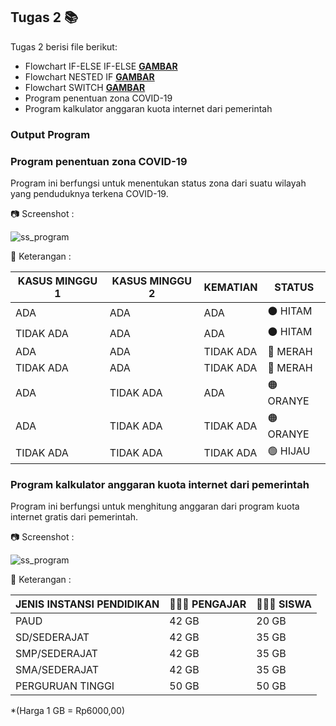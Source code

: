 ## Tugas 2 📚

Tugas 2 berisi file berikut:

- Flowchart IF-ELSE IF-ELSE [**GAMBAR**](https://res.cloudinary.com/mrafliy/image/upload/v1632447078/prak-alpro-2021-1/Tugas%202/if-else_if-else_m4veqc.jpg)
- Flowchart NESTED IF [**GAMBAR**](https://res.cloudinary.com/mrafliy/image/upload/v1632447078/prak-alpro-2021-1/Tugas%202/nested-if_okqmuq.jpg)
- Flowchart SWITCH [**GAMBAR**](https://res.cloudinary.com/mrafliy/image/upload/v1632447078/prak-alpro-2021-1/Tugas%202/switch-case_nde9fc.jpg)
- Program penentuan zona COVID-19
- Program kalkulator anggaran kuota internet dari pemerintah

### Output Program

### Program penentuan zona COVID-19

Program ini berfungsi untuk menentukan status zona dari suatu wilayah yang penduduknya terkena COVID-19.

📷 Screenshot :

![ss_program](https://res.cloudinary.com/mrafliy/image/upload/v1632447078/prak-alpro-2021-1/Tugas%202/zona-covid_jkboeg.jpg)

📝 Keterangan :

| KASUS MINGGU 1 | KASUS MINGGU 2 | KEMATIAN  | STATUS    |
| -------------- | -------------- | --------- | --------- |
| ADA            | ADA            | ADA       | ⚫ HITAM  |
| TIDAK ADA      | ADA            | ADA       | ⚫ HITAM  |
| ADA            | ADA            | TIDAK ADA | 🔴 MERAH  |
| TIDAK ADA      | ADA            | TIDAK ADA | 🔴 MERAH  |
| ADA            | TIDAK ADA      | ADA       | 🟠 ORANYE |
| ADA            | TIDAK ADA      | TIDAK ADA | 🟠 ORANYE |
| TIDAK ADA      | TIDAK ADA      | TIDAK ADA | 🟢 HIJAU  |

### Program kalkulator anggaran kuota internet dari pemerintah

Program ini berfungsi untuk menghitung anggaran dari program kuota internet gratis dari pemerintah.

📷 Screenshot :

![ss_program](https://res.cloudinary.com/mrafliy/image/upload/v1632447078/prak-alpro-2021-1/Tugas%202/kuota_bkuffw.jpg)

📝 Keterangan :

| JENIS INSTANSI PENDIDIKAN | 👨🏼‍🏫 PENGAJAR | 👨🏼‍🎓 SISWA |
| ------------------------- | ----------- | -------- |
| PAUD                      | 42 GB       | 20 GB    |
| SD/SEDERAJAT              | 42 GB       | 35 GB    |
| SMP/SEDERAJAT             | 42 GB       | 35 GB    |
| SMA/SEDERAJAT             | 42 GB       | 35 GB    |
| PERGURUAN TINGGI          | 50 GB       | 50 GB    |

\*(Harga 1 GB = Rp6000,00)
